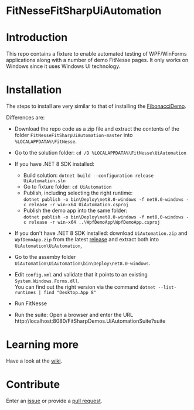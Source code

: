 # FitNesseFitSharpUiAutomation

# Introduction 
This repo contains a fixture to enable automated testing of WPF/WinForms applications along with a number of demo FitNesse pages.
It only works on Windows since it uses Windows UI technology.

# Installation
The steps to install are very similar to that of installing the [FibonacciDemo](../../../FitNesseFitSharpFibonacciDemo).

Differences are:
* Download the repo code as a zip file and extract the contents of the folder `FitNesseFitSharpUiAutomation-master` into `%LOCALAPPDATA%\FitNesse`. 

* Go to the solution folder: `cd /D %LOCALAPPDATA%\FitNesse\UiAutomation`
* If you have .NET 8 SDK installed:
    * Build solution: `dotnet build --configuration release UiAutomation.sln`
    * Go to fixture folder: `cd UiAutomation`
    * Publish, including selecting the right runtime:<br/> `dotnet publish -o bin\Deploy\net8.0-windows -f net8.0-windows -c release -r win-x64 UiAutomation.csproj`
    * Publish the demo app into the same folder: <br/> `dotnet publish -o bin\Deploy\net8.0-windows -f net8.0-windows -c release -r win-x64 ..\WpfDemoApp\WpfDemoApp.csproj`
* If you don't have .NET 8 SDK installed: download `UiAutomation.zip` and `WpfDemoApp.zip` from the latest [release](../../releases) and extract both into `UiAutomation\UiAutomation`, 
* Go to the assemby folder `UiAutomation\UiAutomation\bin\Deploy\net8.0-windows`.
* Edit `config.xml` and validate that it points to an existing `System.Windows.Forms.dll`. <br/>You can find out the right version via the command `dotnet --list-runtimes | find "Desktop.App 8"`
* Run FitNesse
* Run the suite: Open a browser and enter the URL http://localhost:8080/FitSharpDemos.UiAutomationSuite?suite

# Learning more

Have a look at the [wiki](../../wiki).

# Contribute
Enter an [issue](../../issues) or provide a [pull request](../../pulls). 
